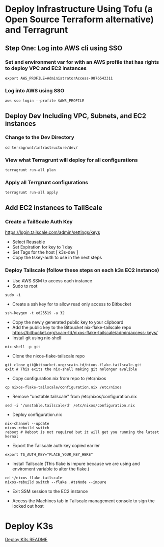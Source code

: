 # Deploy Infrastructure Using Tofu (a Open Source Terraform alternative) and Terragrunt

## Step One: Log into AWS cli using SSO

### Set and environment var for with an AWS profile that has rights to deploy VPC and EC2 instances

`export AWS_PROFILE=AdministratorAccess-9876543311`

### Log into AWS using SSO

`aws sso login --profile $AWS_PROFILE`

## Deploy Dev Including VPC, Subnets, and EC2 instances

### Change to the Dev Directory

`cd terragrunt/infrastructure/dev/`

### View what Terragrunt will deploy for all configurations

`terragrunt run-all plan`

### Apply all Terrgrunt configurations

`terragrunt run-all apply`

## Add EC2 instances to TailScale

### Create a TailScale Auth Key

https://login.tailscale.com/admin/settings/keys

- Select Reusable
- Set Expiration for key to 1 day
- Set Tags for the host [ k3s-dev ]
- Copy the tskey-auth to use in the next steps

### Deploy Tailscale (follow these steps on each k3s EC2 instance)

- Use AWS SSM to access each instance
- Sudo to root

```
sudo -i
```

- Create a ssh key for to allow read only access to Bitbucket

```
ssh-keygen -t ed25519 -a 32
```

- Copy the newly generated public key to your clipboard
- Add the public key to the Bitbucket nix-flake-tailscale repo
  https://bitbucket.org/scain-td/nixos-flake-tailscale/admin/access-keys/
- Install git using nix-shell

```
nix-shell -p git
```

- Clone the nixos-flake-tailscale repo

```
git clone git@bitbucket.org:scain-td/nixos-flake-tailscale.git
exit # This exits the nix-shell making git nolonger avalible
```

- Copy configuration.nix from repo to /etc/nixos

```
cp nixos-flake-tailscale/configuration.nix /etc/nixos
```

- Remove "unstable.tailscale" from /etc/nixos/configuration.nix

```
sed -i '/unstable.tailscale/d' /etc/nixos/configuration.nix
```

- Deploy configuration.nix

```
nix-channel --update
nixos-rebuild switch
reboot # Reboot is not required but it will get you running the latest kernal
```

- Export the Tailscale auth key copied eariler

```
export TS_AUTH_KEY="PLACE_YOUR_KEY_HERE"
```

- Install Tailscale (This flake is impure because we are using and enviroment variable to alter the flake.)

```
cd ~/nixos-flake-tailscale
nixos-rebuild switch --flake .#tsNode --impure
```

- Exit SSM session to the EC2 instance

- Access the Machines tab in Tailscale management console to sign the locked out host

# Deploy K3s

[Deploy K3s README](../kubernetes/k3s/README.md)
